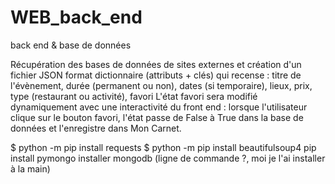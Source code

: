 # WEB_back_end

back end &amp; base de données

Récupération des bases de données de sites externes et création d'un fichier JSON format dictionnaire (attributs + clés) qui recense : titre de l'évènement, durée (permanent ou non), dates (si temporaire), lieux, prix, type (restaurant ou activité), favori
L'état favori sera modifié dynamiquement avec une interactivité du front end : lorsque l'utilisateur clique sur le bouton favori, l'état passe de False à True dans la base de données et l'enregistre dans Mon Carnet.

$ python -m pip install requests
$ python -m pip install beautifulsoup4
pip install pymongo
installer mongodb (ligne de commande ?, moi je l'ai installer à la main)
